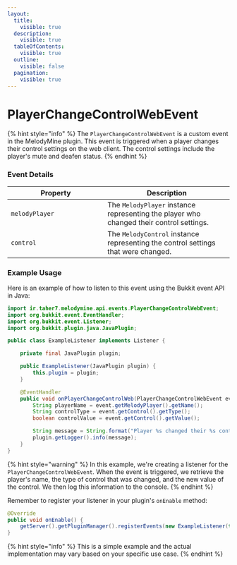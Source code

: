 ```yaml
---
layout:
  title:
    visible: true
  description:
    visible: true
  tableOfContents:
    visible: true
  outline:
    visible: false
  pagination:
    visible: true
---
```


# PlayerChangeControlWebEvent

{% hint style="info" %}
The `PlayerChangeControlWebEvent` is a custom event in the MelodyMine plugin. This event is triggered when a player changes their control settings on the web client. The control settings include the player's mute and deafen status.
{% endhint %}

### Event Details

<table data-full-width="false"><thead><tr><th width="203">Property</th><th>Description</th></tr></thead><tbody><tr><td><code>melodyPlayer</code></td><td>The <code>MelodyPlayer</code> instance representing the player who changed their control settings.</td></tr><tr><td><code>control</code></td><td>The <code>MelodyControl</code> instance representing the control settings that were changed.</td></tr></tbody></table>

### Example Usage

Here is an example of how to listen to this event using the Bukkit event API in Java:

```java
import ir.taher7.melodymine.api.events.PlayerChangeControlWebEvent;
import org.bukkit.event.EventHandler;
import org.bukkit.event.Listener;
import org.bukkit.plugin.java.JavaPlugin;

public class ExampleListener implements Listener {

    private final JavaPlugin plugin;

    public ExampleListener(JavaPlugin plugin) {
        this.plugin = plugin;
    }

    @EventHandler
    public void onPlayerChangeControlWeb(PlayerChangeControlWebEvent event) {
        String playerName = event.getMelodyPlayer().getName();
        String controlType = event.getControl().getType();
        boolean controlValue = event.getControl().getValue();

        String message = String.format("Player %s changed their %s control to %s", playerName, controlType, controlValue ? "enabled" : "disabled");
        plugin.getLogger().info(message);
    }
}
```

{% hint style="warning" %}
In this example, we're creating a listener for the `PlayerChangeControlWebEvent`. When the event is triggered, we retrieve the player's name, the type of control that was changed, and the new value of the control. We then log this information to the console.
{% endhint %}

Remember to register your listener in your plugin's `onEnable` method:

```java
@Override
public void onEnable() {
    getServer().getPluginManager().registerEvents(new ExampleListener(this), this);
}
```

{% hint style="info" %}
This is a simple example and the actual implementation may vary based on your specific use case.
{% endhint %}
